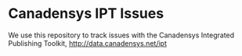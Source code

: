 # Canadensys IPT Issues
We use this repository to track issues with the Canadensys Integrated Publishing Toolkit, http://data.canadensys.net/ipt
